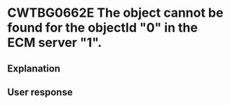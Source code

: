 # CWTBG0662E The object cannot be found for the objectId "0" in the ECM server "1".

## Explanation

## User response